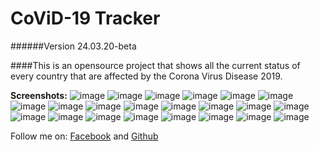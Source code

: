# CoViD-19 Tracker
######Version 24.03.20-beta

####This is an opensource project that shows all the current status of every country that are affected by the Corona Virus Disease 2019.

 **Screenshots:** 
![image](https://raw.githubusercontent.com/SnoopyCodeX/covid19tracker/master/screenshots/Screenshot_20200330-193416.png)
![image](https://raw.githubusercontent.com/SnoopyCodeX/covid19tracker/master/screenshots/Screenshot_20200330-193437.png)
![image](https://raw.githubusercontent.com/SnoopyCodeX/covid19tracker/master/screenshots/Screenshot_20200330-193440.png)
![image](https://raw.githubusercontent.com/SnoopyCodeX/covid19tracker/master/screenshots/Screenshot_20200330-193452.png)
![image](https://raw.githubusercontent.com/SnoopyCodeX/covid19tracker/master/screenshots/Screenshot_20200330-193518.png)
![image](https://raw.githubusercontent.com/SnoopyCodeX/covid19tracker/master/screenshots/Screenshot_20200330-193522.png)
![image](https://raw.githubusercontent.com/SnoopyCodeX/covid19tracker/master/screenshots/Screenshot_20200330-193534.png)
![image](https://raw.githubusercontent.com/SnoopyCodeX/covid19tracker/master/screenshots/Screenshot_20200330-193540.png)
![image](https://raw.githubusercontent.com/SnoopyCodeX/covid19tracker/master/screenshots/Screenshot_20200330-193543.png)
![image](https://raw.githubusercontent.com/SnoopyCodeX/covid19tracker/master/screenshots/Screenshot_20200330-193606.png)
![image](https://raw.githubusercontent.com/SnoopyCodeX/covid19tracker/master/screenshots/Screenshot_20200330-193612.png)
![image](https://raw.githubusercontent.com/SnoopyCodeX/covid19tracker/master/screenshots/Screenshot_20200330-193621.png)
![image](https://raw.githubusercontent.com/SnoopyCodeX/covid19tracker/master/screenshots/Screenshot_20200330-193626.png)
![image](https://raw.githubusercontent.com/SnoopyCodeX/covid19tracker/master/screenshots/Screenshot_20200330-193643.png)
![image](https://raw.githubusercontent.com/SnoopyCodeX/covid19tracker/master/screenshots/Screenshot_20200330-193651.png)
![image](https://raw.githubusercontent.com/SnoopyCodeX/covid19tracker/master/screenshots/Screenshot_20200330-193703.png)
![image](https://raw.githubusercontent.com/SnoopyCodeX/covid19tracker/master/screenshots/Screenshot_20200330-193706.png)
![image](https://raw.githubusercontent.com/SnoopyCodeX/covid19tracker/master/screenshots/Screenshot_20200330-193721.png)
![image](https://raw.githubusercontent.com/SnoopyCodeX/covid19tracker/master/screenshots/Screenshot_20200330-193723.png)
![image](https://raw.githubusercontent.com/SnoopyCodeX/covid19tracker/master/screenshots/Screenshot_20200330-193734.png)
![image](https://raw.githubusercontent.com/SnoopyCodeX/covid19tracker/master/screenshots/Screenshot_20200330-193738.png)
![image](https://raw.githubusercontent.com/SnoopyCodeX/covid19tracker/master/screenshots/Screenshot_20200330-193752.png)

Follow me on: 
[Facebook](https://www.facebook.com/johnroy.calimlim) and 
[Github](https://www.github.com/SnoopyCodeX)
